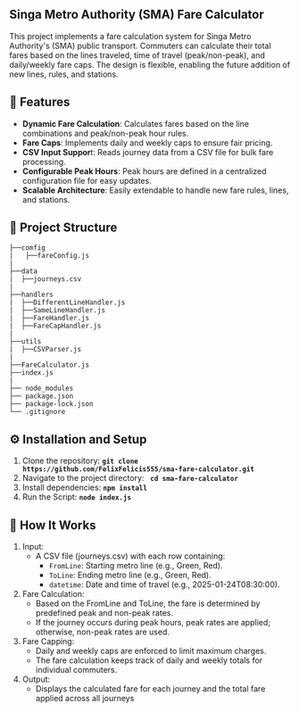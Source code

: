 ## **Singa Metro Authority (SMA) Fare Calculator**
This project implements a fare calculation system for Singa Metro Authority's (SMA) public transport. Commuters can calculate their total fares based on the lines traveled, time of travel (peak/non-peak), and daily/weekly fare caps. The design is flexible, enabling the future addition of new lines, rules, and stations.

## **🚀 Features**
- **Dynamic Fare Calculation**: Calculates fares based on the line combinations  and peak/non-peak hour rules.
- **Fare Caps**: Implements daily and weekly caps to ensure fair pricing.
- **CSV Input Suppor**t: Reads journey data from a CSV file for bulk fare processing.
- **Configurable Peak Hours**: Peak hours are defined in a centralized configuration file for easy updates.
- **Scalable Architecture**: Easily extendable to handle new fare rules, lines, and stations.

## **📂 Project Structure**

```
├──comfig
|   ├──fareConfig.js
|
├──data
|  ├──journeys.csv   
|
├──handlers
|  ├──DifferentLineHandler.js
|  ├──SameLineHandler.js
|  ├──FareHandler.js
|  ├──FareCapHandler.js
|
├──utils
|  ├──CSVParser.js
|
├──FareCalculator.js
├──index.js
|
├── node_modules
├── package.json
├── package-lock.json
└── .gitignore
```
## **⚙️ Installation and Setup**

   1. Clone the repository: **`git clone https://github.com/FelixFelicis555/sma-fare-calculator.git`**
  2. Navigate to the project directory: **` cd sma-fare-calculator`**
  3. Install dependencies: **`npm install`**
  4. Run the Script: **`node index.js`**

## **🧩 How It Works**
  1. Input:
     - A CSV file (journeys.csv) with each row containing:
        - `FromLine`: Starting metro line (e.g., Green, Red).
        -  `ToLine`: Ending metro line (e.g., Green, Red).
        -  `datetime`: Date and time of travel (e.g., 2025-01-24T08:30:00).
  2. Fare Calculation:
     - Based on the FromLine and ToLine, the fare is determined by predefined peak and non-peak rates.
     - If the journey occurs during peak hours, peak rates are applied; otherwise, non-peak rates are used.
  3.  Fare Capping:
      - Daily and weekly caps are enforced to limit maximum charges.
      - The fare calculation keeps track of daily and weekly totals for individual commuters.
  4.  Output:
      - Displays the calculated fare for each journey and the total fare applied across all journeys

